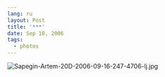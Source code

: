 ```yaml
---
lang: ru
layout: Post
title: '***'
date: Sep 18, 2006
tags:
  - photos
---
```


![Sapegin-Artem-20D-2006-09-16-247-4706-lj.jpg](upload://Sapegin-Artem-20D-2006-09-16-247-4706-lj.jpg)
